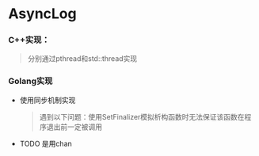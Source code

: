 # AsyncLog
### C++实现：
> 分别通过pthread和std::thread实现
### Golang实现
- 使用同步机制实现
  > 遇到以下问题：使用SetFinalizer模拟析构函数时无法保证该函数在程序退出前一定被调用
-  TODO 是用chan
